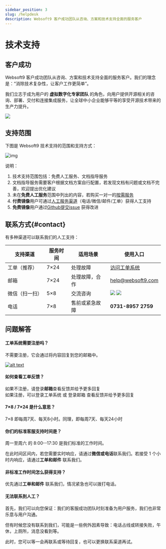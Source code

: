 ```yaml
---
sidebar_position: 3
slug: /helpdesk
description: Websoft9 客户成功团队从咨询、方案和技术支持全面的服务客户
---
```


# 技术支持

## 客户成功

Websoft9 客户成功团队从咨询、方案和技术支持全面的服务客户。我们的理念是：“消除技术复杂性，让客户工作更简单”。

我们立志于成为用户的 **虚拟数字化专家团队** 的角色，向用户提供开源相关的咨询、部署、交付和连接集成服务，让全球中小企业能够平等的享受开源技术带来的生产力提升。    

![](https://libs.websoft9.com/Websoft9/DocsPicture/zh/common/cst-websoft9.png)


## 支持范围

下图是 Websoft9 技术支持的范围和支持方式：  

![img](https://libs.websoft9.com/Websoft9/DocsPicture/zh/common/supportmind-websoft9.png)

说明：

1. 技术支持范围包括：免费人工服务、文档指导服务
2. 文档指导服务需要客户根据文档方案自行配置，若发现文档有问题或文档不完善，欢迎提出优化建议
3. 未在**免费人工服务**范围中列出的内容，若购买一对一的[按需服务](https://www.websoft9.com/services)
4. **付费镜像**用户可通过[人工服务渠道](#contact)（电话/微信/邮件/工单）获得人工支持
5. **免费镜像**用户通过[Github提交issue](https://github.com/Websoft9) 获得改进

## 联系方式{#contact}

有多种渠道可以联系我们的人工支持：
  
| 支持渠道 | 服务时间 | 适用场景| 使用入口|
| --- | --- | --- | --- |
| 工单（推荐） | 7×24 | 处理故障 | [访问工单系统](https://www.websoft9.com/ticket)|
| 邮箱 | 7×24 | 处理故障，合作 | help@websoft9.com|
| 微信（扫一扫） | 5×8| 交流咨询 | ![](https://libs.websoft9.com/websites/zh/wx-lz.png) ![](https://libs.websoft9.com/websites/zh/wx-cdl.png) |
| 电话 | 7×8| 售前或紧急故障 | **0731-8957 2759**|


## 问题解答

#### 工单系统需要注册吗？

不需要注册，它会通过将内容回复到您的邮箱中。

[![alt text](https://libs.websoft9.com/Websoft9/DocsPicture/zh/common/workorder-ui.png "title")](https://www.websoft9.com/ticket)

#### 如何查看工单反馈？

如果不注册，请登录**邮箱**查看反馈并给予更多回复  
如果注册，可以登录工单系统 或 登录邮箱 查看反馈并给予更多回复 

#### 7×8 / 7×24 是什么意思？

7×8 即每周7天、每天8小时。同理，即每周7天、每天24小时

#### 你们的标准客服支持时间是？

周一至周六 的 8:00--17:30 是我们标准的工作时间。

在此时间区间内，若您需要实时响应，请通过**微信或电话**联系我们。若接受 1 个小时内响应，请通过**工单和邮件** 联系我们。

#### 非标准工作时间怎么获得支持？

优先通过**工单和邮件** 联系我们，情况紧急也可以拨打电话。  

#### 无法联系到人工？

首先，我们可以向您保证：我们的客服成功团队时刻准备为用户服务，我们也非常乐意与用户沟通。  

但有时候您没有联系到我们，可能是一些例外因素导致：电话占线或转接失败，午休，上厕所，消息没看到等。   

此时，您可以等一会再联系或等待回复，也可以更换联系渠道再试。